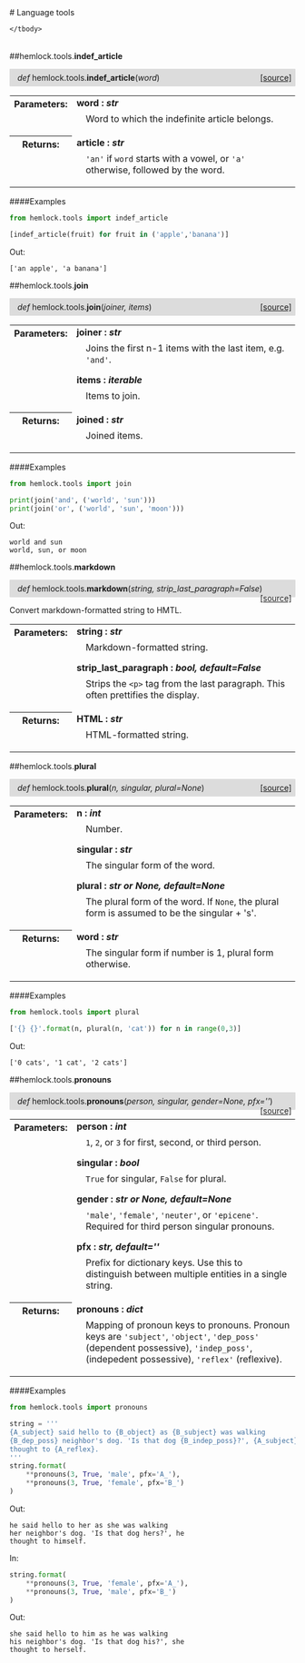 <script src="https://cdn.mathjax.org/mathjax/latest/MathJax.js?config=TeX-AMS-MML_HTMLorMML" type="text/javascript"></script>

<link rel="stylesheet" href="https://assets.readthedocs.org/static/css/readthedocs-doc-embed.css" type="text/css" />

<style>
    a.src-href {
        float: right;
    }
    p.attr {
        margin-top: 0.5em;
        margin-left: 1em;
    }
    p.func-header {
        background-color: gainsboro;
        border-radius: 0.1em;
        padding: 0.5em;
        padding-left: 1em;
    }
    table.field-table {
        border-radius: 0.1em
    }
</style># Language tools

<table class="docutils field-list field-table" frame="void" rules="none">
    <col class="field-name" />
    <col class="field-body" />
    <tbody valign="top">
        
    </tbody>
</table>



##hemlock.tools.**indef_article**

<p class="func-header">
    <i>def</i> hemlock.tools.<b>indef_article</b>(<i>word</i>) <a class="src-href" target="_blank" href="https://github.com/dsbowen/hemlock/blob/master/hemlock/tools/lang.py#L7">[source]</a>
</p>



<table class="docutils field-list field-table" frame="void" rules="none">
    <col class="field-name" />
    <col class="field-body" />
    <tbody valign="top">
        <tr class="field">
    <th class="field-name"><b>Parameters:</b></td>
    <td class="field-body" width="100%"><b>word : <i>str</i></b>
<p class="attr">
    Word to which the indefinite article belongs.
</p></td>
</tr>
<tr class="field">
    <th class="field-name"><b>Returns:</b></td>
    <td class="field-body" width="100%"><b>article : <i>str</i></b>
<p class="attr">
    <code>'an'</code> if <code>word</code> starts with a vowel, or <code>'a'</code> otherwise, followed by the word.
</p></td>
</tr>
    </tbody>
</table>

####Examples

```python
from hemlock.tools import indef_article

[indef_article(fruit) for fruit in ('apple','banana')]
```

Out:

```
['an apple', 'a banana']
```

##hemlock.tools.**join**

<p class="func-header">
    <i>def</i> hemlock.tools.<b>join</b>(<i>joiner, items</i>) <a class="src-href" target="_blank" href="https://github.com/dsbowen/hemlock/blob/master/hemlock/tools/lang.py#L36">[source]</a>
</p>



<table class="docutils field-list field-table" frame="void" rules="none">
    <col class="field-name" />
    <col class="field-body" />
    <tbody valign="top">
        <tr class="field">
    <th class="field-name"><b>Parameters:</b></td>
    <td class="field-body" width="100%"><b>joiner : <i>str</i></b>
<p class="attr">
    Joins the first n-1 items with the last item, e.g. <code>'and'</code>.
</p>
<b>items : <i>iterable</i></b>
<p class="attr">
    Items to join.
</p></td>
</tr>
<tr class="field">
    <th class="field-name"><b>Returns:</b></td>
    <td class="field-body" width="100%"><b>joined : <i>str</i></b>
<p class="attr">
    Joined items.
</p></td>
</tr>
    </tbody>
</table>

####Examples

```python
from hemlock.tools import join

print(join('and', ('world', 'sun')))
print(join('or', ('world', 'sun', 'moon')))
```

Out:

```
world and sun
world, sun, or moon
```

##hemlock.tools.**markdown**

<p class="func-header">
    <i>def</i> hemlock.tools.<b>markdown</b>(<i>string, strip_last_paragraph=False</i>) <a class="src-href" target="_blank" href="https://github.com/dsbowen/hemlock/blob/master/hemlock/tools/lang.py#L77">[source]</a>
</p>

Convert markdown-formatted string to HMTL.

<table class="docutils field-list field-table" frame="void" rules="none">
    <col class="field-name" />
    <col class="field-body" />
    <tbody valign="top">
        <tr class="field">
    <th class="field-name"><b>Parameters:</b></td>
    <td class="field-body" width="100%"><b>string : <i>str</i></b>
<p class="attr">
    Markdown-formatted string.
</p>
<b>strip_last_paragraph : <i>bool, default=False</i></b>
<p class="attr">
    Strips the <code>&lt;p&gt;</code> tag from the last paragraph. This often prettifies the display.
</p></td>
</tr>
<tr class="field">
    <th class="field-name"><b>Returns:</b></td>
    <td class="field-body" width="100%"><b>HTML : <i>str</i></b>
<p class="attr">
    HTML-formatted string.
</p></td>
</tr>
    </tbody>
</table>



##hemlock.tools.**plural**

<p class="func-header">
    <i>def</i> hemlock.tools.<b>plural</b>(<i>n, singular, plural=None</i>) <a class="src-href" target="_blank" href="https://github.com/dsbowen/hemlock/blob/master/hemlock/tools/lang.py#L114">[source]</a>
</p>



<table class="docutils field-list field-table" frame="void" rules="none">
    <col class="field-name" />
    <col class="field-body" />
    <tbody valign="top">
        <tr class="field">
    <th class="field-name"><b>Parameters:</b></td>
    <td class="field-body" width="100%"><b>n : <i>int</i></b>
<p class="attr">
    Number.
</p>
<b>singular : <i>str</i></b>
<p class="attr">
    The singular form of the word.
</p>
<b>plural : <i>str or None, default=None</i></b>
<p class="attr">
    The plural form of the word. If <code>None</code>, the plural form is assumed to be the singular + 's'.
</p></td>
</tr>
<tr class="field">
    <th class="field-name"><b>Returns:</b></td>
    <td class="field-body" width="100%"><b>word : <i>str</i></b>
<p class="attr">
    The singular form if number is 1, plural form otherwise.
</p></td>
</tr>
    </tbody>
</table>

####Examples

```python
from hemlock.tools import plural

['{} {}'.format(n, plural(n, 'cat')) for n in range(0,3)]
```

Out:

```
['0 cats', '1 cat', '2 cats']
```

##hemlock.tools.**pronouns**

<p class="func-header">
    <i>def</i> hemlock.tools.<b>pronouns</b>(<i>person, singular, gender=None, pfx=''</i>) <a class="src-href" target="_blank" href="https://github.com/dsbowen/hemlock/blob/master/hemlock/tools/lang.py#L149">[source]</a>
</p>



<table class="docutils field-list field-table" frame="void" rules="none">
    <col class="field-name" />
    <col class="field-body" />
    <tbody valign="top">
        <tr class="field">
    <th class="field-name"><b>Parameters:</b></td>
    <td class="field-body" width="100%"><b>person : <i>int</i></b>
<p class="attr">
    <code>1</code>, <code>2</code>, or <code>3</code> for first, second, or third person.
</p>
<b>singular : <i>bool</i></b>
<p class="attr">
    <code>True</code> for singular, <code>False</code> for plural.
</p>
<b>gender : <i>str or None, default=None</i></b>
<p class="attr">
    <code>'male'</code>, <code>'female'</code>, <code>'neuter'</code>, or <code>'epicene'</code>. Required for third person singular pronouns.
</p>
<b>pfx : <i>str, default=''</i></b>
<p class="attr">
    Prefix for dictionary keys. Use this to distinguish between multiple entities in a single string.
</p></td>
</tr>
<tr class="field">
    <th class="field-name"><b>Returns:</b></td>
    <td class="field-body" width="100%"><b>pronouns : <i>dict</i></b>
<p class="attr">
    Mapping of pronoun keys to pronouns. Pronoun keys are <code>'subject'</code>, <code>'object'</code>, <code>'dep_poss'</code> (dependent possessive), <code>'indep_poss'</code>, (indepedent possessive), <code>'reflex'</code> (reflexive).
</p></td>
</tr>
    </tbody>
</table>

####Examples

```python
from hemlock.tools import pronouns

string = '''
{A_subject} said hello to {B_object} as {B_subject} was walking
{B_dep_poss} neighbor's dog. 'Is that dog {B_indep_poss}?', {A_subject}
thought to {A_reflex}.
'''
string.format(
    **pronouns(3, True, 'male', pfx='A_'),
    **pronouns(3, True, 'female', pfx='B_')
)
```

Out:

```
he said hello to her as she was walking
her neighbor's dog. 'Is that dog hers?', he
thought to himself.
```

In:

```python
string.format(
    **pronouns(3, True, 'female', pfx='A_'),
    **pronouns(3, True, 'male', pfx='B_')
)
```

Out:

```
she said hello to him as he was walking
his neighbor's dog. 'Is that dog his?', she
thought to herself.
```